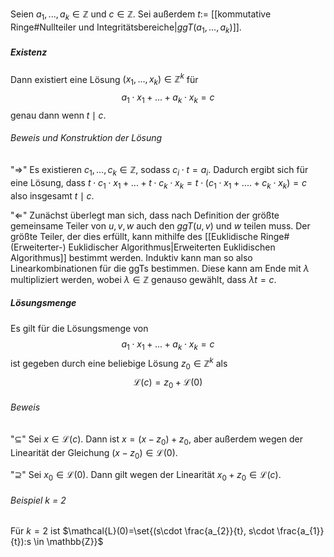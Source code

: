 Seien $a_{1}, ..., a_{k} \in \mathbb{Z}$ und $c \in \mathbb{Z}$. Sei außerdem $t:=$ [[kommutative Ringe#Nullteiler und Integritätsbereiche|$ggT(a_{1},...,a_{k})$]]. 

##### Existenz
Dann existiert eine Lösung $(x_{1},...,x_{k}) \in \mathbb{Z}^{k}$ für $$a_{1}\cdot x_{1}+...+a_{k}\cdot x_{k} = c $$genau dann wenn $t \mid c$. 
###### Beweis und Konstruktion der Lösung
"$\Rightarrow$" Es existieren $c_{1},...,c_{k} \in \mathbb{Z}$, sodass $c_{i}\cdot t = a_{i}$. Dadurch ergibt sich für eine Lösung, dass $t\cdot c_{1} \cdot x_{1}+...+t\cdot c_{k} \cdot x_{k} = t\cdot (c_{1}\cdot x_{1}+....+c_{k}\cdot x_{k})=c$ also insgesamt $t \mid c$. 

"$\Leftarrow$" 
Zunächst überlegt man sich, dass nach Definition der größte gemeinsame Teiler von $u,v,w$ auch den $ggT(u,v)$ und $w$ teilen muss. Der größte Teiler, der dies erfüllt, kann mithilfe des [[Euklidische Ringe#(Erweiterter-) Euklidischer Algorithmus|Erweiterten Euklidischen Algorithmus]] bestimmt werden. Induktiv kann man so also Linearkombinationen für die ggTs bestimmen. Diese kann am Ende mit $\lambda$ multipliziert werden, wobei $\lambda \in \mathbb{Z}$ genauso gewählt, dass $\lambda t = c$.

##### Lösungsmenge
Es gilt für die Lösungsmenge  von $$a_{1}\cdot x_{1}+...+a_{k}\cdot x_{k}=c$$ist gegeben durch eine beliebige Lösung $z_{0}\in \mathbb{Z}^{k}$ als $$\mathcal{L}(c)=z_{0}+\mathcal{L}(0)$$
###### Beweis
"$\subseteq$"
Sei $x\in \mathcal{L}(c)$. Dann ist $x = (x-z_{0})+z_{0}$, aber außerdem wegen der Linearität der Gleichung $(x-z_{0})\in \mathcal{L}(0)$.

"$\supseteq$"
Sei $x_{0} \in \mathcal{L}(0)$. Dann gilt wegen der Linearität $x_{0}+z_{0}\in \mathcal{L}(c)$.  


###### Beispiel k = 2
Für $k=2$ ist $\mathcal{L}(0)=\set{(s\cdot \frac{a_{2}}{t}, s\cdot \frac{a_{1}}{t}):s \in \mathbb{Z}}$ 